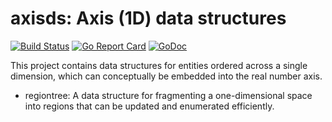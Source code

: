 # axisds: Axis (1D) data structures

[![Build Status](https://github.com/RaduBerinde/axisds/actions/workflows/ci.yaml/badge.svg)](https://github.com/RaduBerinde/axisds/actions/workflows/ci.yaml)
[![Go Report Card](https://goreportcard.com/badge/github.com/RaduBerinde/axisds)](https://goreportcard.com/report/github.com/RaduBerinde/axisds)
[![GoDoc](https://godoc.org/github.com/RaduBerinde/axisds?status.svg)](https://godoc.org/github.com/RaduBerinde/axisds)

This project contains data structures for entities ordered across a single
dimension, which can conceptually be embedded into the real number axis.

 * regiontree: A data structure for fragmenting a one-dimensional space
               into regions that can be updated and enumerated efficiently.
